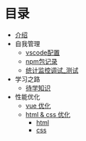# 目录

* [介绍](README.md)
* 自我管理
  * [vscode配置](./docs/selfManagement/vscode配置.md)
  * [npm包记录](./docs/selfManagement/npm包列表.md)
  * [统计监控调试_测试](./docs/selfManagement/统计_监控_调试_测试.md)
* 学习之路
  * [待学知识](./docs/learn/待学知识.md)
* 性能优化
  * [vue 优化](./docs/performance/vue.md)
  * [html & css 优化](./docs/performance/html_css.md)
    * [html](./docs/performance/html_css.md#html)
    * [css](./docs/performance/html_css.md#css)

